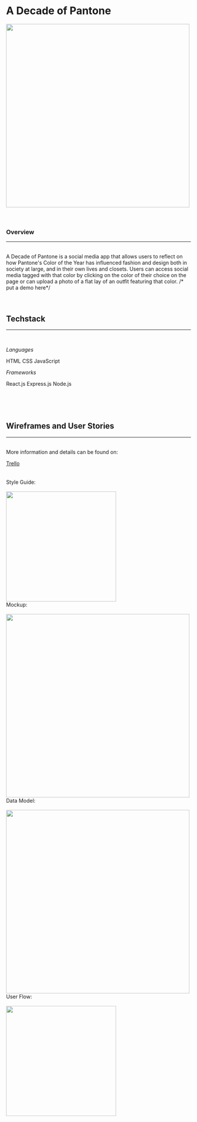 # A Decade of Pantone

<img src="https://raw.githubusercontent.com/smgraywood/Pantone/master/PantoneGIF.gif" width="500px">
<br>
<br>
<br>
<h3>Overview</h3>
<hr>
<br>
A Decade of Pantone is a social media app that allows users to reflect on how Pantone's Color of the Year has influenced fashion and design both in society at large, and in their own lives and closets. Users can access social media tagged with that color by clicking on the color of their choice on the page or can upload a photo of a flat lay of an outfit featuring that color. 
/* put a demo here*/
<br>
<br>
<br>
<h2>Techstack</h2>
<hr>
<br>

*Languages*

HTML
CSS
JavaScript
<br>

*Frameworks*

React.js
Express.js
Node.js

<br>
<br>
<br>
<h2>Wireframes and User Stories</h2>
<hr>
<br>
More information and details can be found on:

<a href="https://trello.com/b/UQQEMjhN/a-decade-of-pantone-app">Trello</a>
<br>
<br>
<br>
Style Guide:
<br>
<br>
<img src="https://raw.githubusercontent.com/smgraywood/Pantone/master/Style_Guide.png" width="300px">
<br>
Mockup:
<br>
<br>
<img src="https://raw.githubusercontent.com/smgraywood/Pantone/master/Mockup.png" width="500px">
<br>
Data Model:
<br>
<br>
<img src="https://raw.githubusercontent.com/smgraywood/Pantone/master/Schema.png" width="500px">
<br>
User Flow:
<br>
<br>
<img src="https://raw.githubusercontent.com/smgraywood/Pantone/master/User Flow.png" width="300px">
